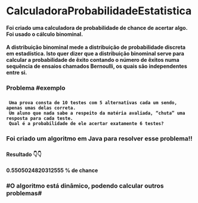 # CalculadoraProbabilidadeEstatistica

<h4>Foi criado uma calculadora de probabilidade de chance de acertar algo. Foi usado o cálculo binominal.</h4>

<b> A distribuição binominal mede a distribuição de probabilidade discreta em estadística. Isto quer dizer que a distribuição binominal serve para calcular a probabilidade de êxito contando o número de êxitos numa sequência de ensaios chamados Bernoulli, os quais são independentes entre si. </b>



<h3>Problema #exemplo<h3>

<h4> 
     
     Uma prova consta de 10 testes com 5 alternativas cada um sendo, apenas umas delas correta.
     Um aluno que nada sabe a respeito da matéria avaliada, “chuta” uma resposta para cada teste.
     Qual é a probabilidade de ele acertar exatamente 6 testes?
</h4>

<h3>Foi criado um algoritmo em Java para resolver esse problema!! <h3>
    <h4>Resultado 👇👇 </h4>
     <h4>0.5505024820312555 % de chance</h4>
<h3>#O algoritmo está dinâmico, podendo calcular outros problemas#</h3>

